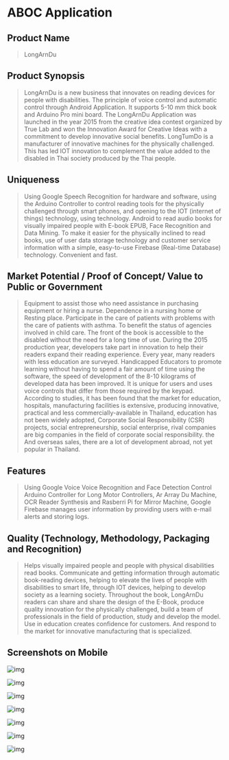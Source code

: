 # ABOC Application 

## Product Name 
>LongArnDu
 
## Product Synopsis 
>LongArnDu is a new business that innovates on reading devices for people with disabilities. The principle of voice control and automatic control through Android Application. It supports 5-10 mm thick book and Arduino Pro mini board. The LongArnDu Application was launched in the year 2015 from the creative idea contest organized by True Lab and won the Innovation Award for Creative Ideas with a commitment to develop innovative social benefits. LongTumDo is a manufacturer of innovative machines for the physically challenged. This has led IOT innovation to complement the value added to the disabled in Thai society produced by the Thai people.

## Uniqueness 
>Using Google Speech Recognition for hardware and software, using the Arduino Controller to control reading tools for the physically challenged through smart phones, and opening to the IOT (internet of things) technology, using technology. Android to read audio books for visually impaired people with E-book EPUB, Face Recognition and Data Mining. To make it easier for the physically inclined to read books, use of user data storage technology and customer service information with a simple, easy-to-use Firebase (Real-time Database) technology. Convenient and fast.

## Market Potential / Proof of Concept/ Value to Public or Government 
>Equipment to assist those who need assistance in purchasing equipment or hiring a nurse. Dependence in a nursing home or Resting place. Participate in the care of patients with problems with the care of patients with asthma. To benefit the status of agencies involved in child care. The front of the book is accessible to the disabled without the need for a long time of use. During the 2015 production year, developers take part in innovation to help their readers expand their reading experience. Every year, many readers with less education are surveyed. Handicapped Educators to promote learning without having to spend a fair amount of time using the software, the speed of development of the 8-10 kilograms of developed data has been improved. It is unique for users and uses voice controls that differ from those required by the keypad. According to studies, it has been found that the market for education, hospitals, manufacturing facilities is extensive, producing innovative, practical and less commercially-available in Thailand, education has not been widely adopted, Corporate Social Responsibility (CSR) projects, social entrepreneurship, social enterprise, rival companies are big companies in the field of corporate social responsibility. the And overseas sales, there are a lot of development abroad, not yet popular in Thailand.

## Features 
>Using Google Voice Voice Recognition and Face Detection Control Arduino Controller for Long Motor Controllers, Ar Array Du Machine, OCR Reader Synthesis and Rasberri Pi for Mirror Machine, Google Firebase manages user information by providing users with e-mail alerts and storing logs.

## Quality (Technology, Methodology, Packaging and Recognition) 
>Helps visually impaired people and people with physical disabilities read books. Communicate and getting information through automatic book-reading devices, helping to elevate the lives of people with disabilities to smart life, through IOT devices, helping to develop society as a learning society. Throughout the book, LongArnDu readers can share and share the design of the E-Book, produce quality innovation for the physically challenged, build a team of professionals in the field of production, study and develop the model. Use in education creates confidence for customers. And respond to the market for innovative manufacturing that is specialized.


## Screenshots on Mobile

![img](https://github.com/kullawattana/ABOC-Application-TABLET-V1/blob/master/Screenshots%20on%20Mobile/ABOC_Book_Machine.jpg)

![img](https://github.com/kullawattana/ABOC-Application-TABLET-V1/blob/master/Screenshots%20on%20Mobile/Book%20Machine.jpeg)

![img](https://github.com/kullawattana/ABOC-Application-TABLET-V1/blob/master/Screenshots%20on%20Mobile/Face_Recognition_ABOC.jpg)

![img](https://github.com/kullawattana/ABOC-Application-TABLET-V1/blob/master/Screenshots%20on%20Mobile/Menu_ABOC.jpg)

![img](https://github.com/kullawattana/ABOC-Application-TABLET-V1/blob/master/Screenshots%20on%20Mobile/OpenCV_ABOC.jpg)

![img](https://github.com/kullawattana/ABOC-Application-TABLET-V1/blob/master/Screenshots%20on%20Mobile/Speech_Recognition_ABOC.jpg)

![img](https://github.com/kullawattana/ABOC-Application-TABLET-V1/blob/master/Screenshots%20on%20Mobile/Voice_Recognition_ABOC.jpg)